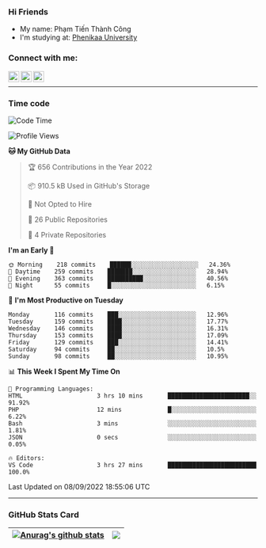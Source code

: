 ### Hi Friends

- My name: Phạm Tiến Thành Công
- I'm studying at: [Phenikaa University]


### Connect with me:
[<img align="left" alt="PhamTienThanhCong | Facebook" width="22px" src="https://upload.wikimedia.org/wikipedia/commons/thumb/1/16/Facebook-icon-1.png/640px-Facebook-icon-1.png" />][facebook]
[<img align="left" alt="PhamTienThanhCong | Zalo" width="22px" src="https://www.anphatpc.com.vn/template/anphat_2020v2/images/icon-zalo.jpg" />][zalo]
[<img align="left" alt="PhamTienThanhCong | LinkedIn" width="22px" src="https://cdn3.iconfinder.com/data/icons/inficons/512/linkedin.png" />][linkedin]

<br />

---

### Time code

<!--START_SECTION:waka-->
![Code Time](http://img.shields.io/badge/Code%20Time-543%20hrs%205%20mins-blue)

![Profile Views](http://img.shields.io/badge/Profile%20Views-0-blue)

**🐱 My GitHub Data** 

> 🏆 656 Contributions in the Year 2022
 > 
> 📦 910.5 kB Used in GitHub's Storage 
 > 
> 🚫 Not Opted to Hire
 > 
> 📜 26 Public Repositories 
 > 
> 🔑 4 Private Repositories  
 > 
**I'm an Early 🐤** 

```text
🌞 Morning    218 commits    ██████░░░░░░░░░░░░░░░░░░░   24.36% 
🌆 Daytime    259 commits    ███████░░░░░░░░░░░░░░░░░░   28.94% 
🌃 Evening    363 commits    ██████████░░░░░░░░░░░░░░░   40.56% 
🌙 Night      55 commits     █░░░░░░░░░░░░░░░░░░░░░░░░   6.15%

```
📅 **I'm Most Productive on Tuesday** 

```text
Monday       116 commits    ███░░░░░░░░░░░░░░░░░░░░░░   12.96% 
Tuesday      159 commits    ████░░░░░░░░░░░░░░░░░░░░░   17.77% 
Wednesday    146 commits    ████░░░░░░░░░░░░░░░░░░░░░   16.31% 
Thursday     153 commits    ████░░░░░░░░░░░░░░░░░░░░░   17.09% 
Friday       129 commits    ███░░░░░░░░░░░░░░░░░░░░░░   14.41% 
Saturday     94 commits     ██░░░░░░░░░░░░░░░░░░░░░░░   10.5% 
Sunday       98 commits     ██░░░░░░░░░░░░░░░░░░░░░░░   10.95%

```


📊 **This Week I Spent My Time On** 

```text
💬 Programming Languages: 
HTML                     3 hrs 10 mins       ███████████████████████░░   91.92% 
PHP                      12 mins             █░░░░░░░░░░░░░░░░░░░░░░░░   6.22% 
Bash                     3 mins              ░░░░░░░░░░░░░░░░░░░░░░░░░   1.81% 
JSON                     0 secs              ░░░░░░░░░░░░░░░░░░░░░░░░░   0.05%

🔥 Editors: 
VS Code                  3 hrs 27 mins       █████████████████████████   100.0%

```


 Last Updated on 08/09/2022 18:55:06 UTC
<!--END_SECTION:waka-->

---

### GitHub Stats Card

| <a href="https://github.com/phamtienthanhcong"><img align="center" src="https://github-readme-stats.vercel.app/api?username=PhamTienThanhCong&show_icons=true&include_all_commits=true&theme=buefy&hide_border=true&theme=ocean_dark" alt="Anurag's github stats" /></a> | <a href="https://github.com/phamtienthanhcong"><img align="center" src="https://github-readme-stats.vercel.app/api/top-langs/?username=PhamTienThanhCong&layout=compact&theme=buefy&hide_border=true&theme=ocean_dark" /></a> |
| ------------- | ------------- |

[Phenikaa University]: https://phenikaa-uni.edu.vn/vi
[facebook]: https://www.facebook.com/phamtienthanhcong
[linkedin]: https://linkedin.com/in/phamtienthanhcong
[zalo]: https://zalo.me/0396396332
[tiktok]: https://www.tiktok.com/@phamtienthanhcong
[web]: https://github.com/PhamTienThanhCong/web_dev
[min project]: https://github.com/PhamTienThanhCong/Project-Of-Web
[c and cpp]: https://github.com/PhamTienThanhCong/Code_C_and_Cpro
[python]: https://github.com/PhamTienThanhCong/Python_beginer
